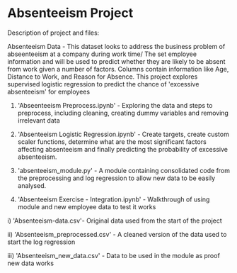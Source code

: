 # Absenteeism Project

Description of project and files:

Absenteeism Data - This dataset looks to address the business problem of abseenteeism at a company during work time/
The set employee information and will be used to predict whether they are likely to be absent from work given a number of factors.
Columns contain information like Age, Distance to Work, and Reason for Absence.
This project explores supervised logistic regression to predict the chance of 'excessive absenteeism' for employees

1) 'Abseenteeism Preprocess.ipynb' - Exploring the data and steps to preprocess, including cleaning, creating dummy variables and removing irrelevant data

2) 'Absenteeism Logistic Regression.ipynb' - Create targets, create custom scaler functions, determine what are the most significant factors affecting absenteeism and finally predicting the probability of excessive absenteeism.

3) 'absenteeism_module.py' - A module containing consolidated code from the preprocessing and log regression to allow new data to be easily analysed.

4) 'Absenteeism Exercise - Integration.ipynb' - Walkthrough of using module and new employee data to test it works


i) 'Absenteeism-data.csv'- Original data used from the start of the project

ii) 'Absenteeism_preprocessed.csv' - A cleaned version of the data used to start the log regression

iii) 'Absenteeism_new_data.csv' - Data to be used in the module as proof new data works

